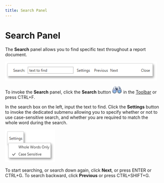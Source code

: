 ```yaml
---
title: Search Panel
---
```

# Search Panel
The **Search** panel allows you to find specific text throughout a report document.

![WPFDesigner_SearchPanel](../../../../images/Img120301.png)
 

To invoke the **Search** panel, click the **Search** button ![WPFDesigner_PreviewToolbar_Search](../../../../images/Img120179.png) in the [Toolbar](../../../../../interface-elements-for-desktop/articles/report-designer/report-designer-for-wpf/document-preview/preview-toolbar.md) or press CTRL+F.

In the search box on the left, input the text to find. Click the **Settings** button to invoke the dedicated submenu allowing you to specify whether or not to use case-sensitive search, and whether you are required to match the whole word during the search.

![WPFDesigner_SearchPanelSettings](../../../../images/Img120302.png)

To start searching, or search down again, click **Next**, or press ENTER or CTRL+G. To search backward, click **Previous** or press CTRL+SHIFT+G.